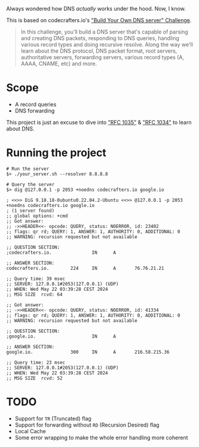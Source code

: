 Always wondered how DNS _actually_ works under the hood.
Now, I know.

This is based on codecrafters.io's ["Build Your Own DNS server" Challenge](https://app.codecrafters.io/courses/dns-server/overview).

> In this challenge, you'll build a DNS server that's capable of parsing and
> creating DNS packets, responding to DNS queries, handling various record types
> and doing recursive resolve. Along the way we'll learn about the DNS protocol,
> DNS packet format, root servers, authoritative servers, forwarding servers,
> various record types (A, AAAA, CNAME, etc) and more.

# Scope

- A record queries
- DNS forwarding

This project is just an excuse to dive into ["RFC 1035"](https://tools.ietf.org/html/rfc1035) & ["RFC 1034"](https://tools.ietf.org/html/rfc1034) to learn about DNS.

# Running the project

```
# Run the server
$> ./your_server.sh --resolver 8.8.8.8

# Query the server
$> dig @127.0.0.1 -p 2053 +noedns codecrafters.io google.io

; <<>> DiG 9.18.18-0ubuntu0.22.04.2-Ubuntu <<>> @127.0.0.1 -p 2053 +noedns codecrafters.io google.io
; (1 server found)
;; global options: +cmd
;; Got answer:
;; ->>HEADER<<- opcode: QUERY, status: NOERROR, id: 23402
;; flags: qr rd; QUERY: 1, ANSWER: 1, AUTHORITY: 0, ADDITIONAL: 0
;; WARNING: recursion requested but not available

;; QUESTION SECTION:
;codecrafters.io.               IN      A

;; ANSWER SECTION:
codecrafters.io.        224     IN      A       76.76.21.21

;; Query time: 39 msec
;; SERVER: 127.0.0.1#2053(127.0.0.1) (UDP)
;; WHEN: Wed May 22 03:39:28 CEST 2024
;; MSG SIZE  rcvd: 64

;; Got answer:
;; ->>HEADER<<- opcode: QUERY, status: NOERROR, id: 41334
;; flags: qr rd; QUERY: 1, ANSWER: 1, AUTHORITY: 0, ADDITIONAL: 0
;; WARNING: recursion requested but not available

;; QUESTION SECTION:
;google.io.                     IN      A

;; ANSWER SECTION:
google.io.              300     IN      A       216.58.215.36

;; Query time: 23 msec
;; SERVER: 127.0.0.1#2053(127.0.0.1) (UDP)
;; WHEN: Wed May 22 03:39:28 CEST 2024
;; MSG SIZE  rcvd: 52
```

# TODO

- Support for `TR` (Truncated) flag
- Support for forwarding without `RD` (Recursion Desired) flag
- Local Cache
- Some error wrapping to make the whole error handling more coherent

